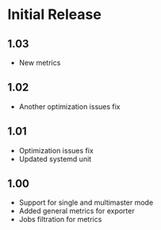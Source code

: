 # Initial Release

## 1.03
- New metrics

## 1.02
- Another optimization issues fix

## 1.01
- Optimization issues fix
- Updated systemd unit

## 1.00
- Support for single and multimaster mode
- Added general metrics for exporter
- Jobs filtration for metrics
